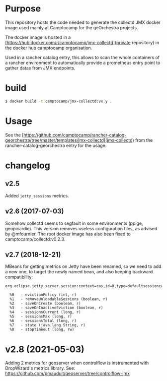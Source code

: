 # Purpose

This repository hosts the code needed to generate the collectd JMX docker image
used mainly at Camptocamp for the geOrchestra projects.

The docker image is hosted in a
[https://hub.docker.com/r/camptocamp/jmx-collectd](private repository) in the
docker hub camptocamp organisation.

Used in a rancher catalog entry, this allows to scan the whole containers of a
rancher environment to automatically provide a prometheus entry point to gather
datas from JMX endpoints.

# build

```bash
$ docker build -t camptocamp/jmx-collectd:vx.y .
```

# Usage

See the
[https://github.com/camptocamp/rancher-catalog-georchestra/tree/master/templates/jmx-collectd](jmx-collectd)
from the rancher-catalog-georchestra entry for the usage.

# changelog

## v2.5

Added `jetty_sessions` metrics.

## v2.6 (2017-07-03)

Somehow collectd seems to segfault in some environments (ppige, geopicardie).
This version removes useless configuration files, as advised by @mfournier. The
root docker image has also been fixed to camptocamp/collectd:v0.2.3.

## v2.7 (2018-12-21)

MBeans for getting metrics on Jetty have been renamed, so we need to add a new one,
to target the newly named bean, and also keeping backward compatibility:

```
org.eclipse.jetty.server.session:context=cas,id=0,type=defaultsessioncache

  %0   - evictionPolicy (int, r)
  %1   - removeUnloadableSessions (boolean, r)
  %2   - saveOnCreate (boolean, r)
  %3   - saveOnInactiveEviction (boolean, r)
  %4   - sessionsCurrent (long, r)
  %5   - sessionsMax (long, r)
  %6   - sessionsTotal (long, r)
  %7   - state (java.lang.String, r)
  %8   - stopTimeout (long, rw)
```

# v2.8 (2021-05-03)

Adding 2 metrics for geoserver when controlflow is instrumented with DropWizard's metrics library.
See: https://github.com/pmauduit/geoserver/tree/controlflow-jmx

